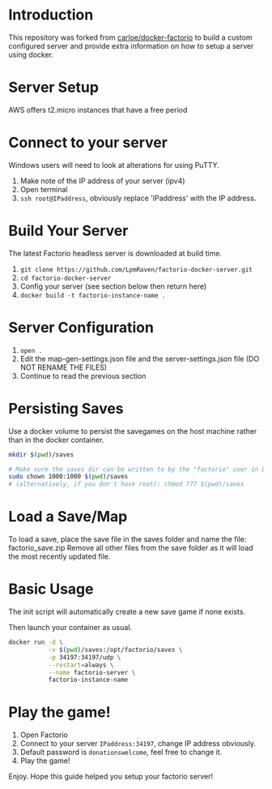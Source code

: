 # Introduction
This repository was forked from [carloe/docker-factorio](https://hub.docker.com/r/carloe/docker-factorio/) to build a custom configured server and provide extra information on how to setup a server using docker.

# Server Setup

AWS offers t2.micro instances that have a free period

# Connect to your server

Windows users will need to look at alterations for using PuTTY.

1. Make note of the IP address of your server (ipv4)  
2. Open terminal
3. `ssh root@IPaddress`, obviously replace 'IPaddress' with the IP address.

# Build Your Server

The latest Factorio headless server is downloaded at build time.

1. `git clone https://github.com/LpmRaven/factorio-docker-server.git`
2. `cd factorio-docker-server`
3. Config your server (see section below then return here)
4. `docker build -t factorio-instance-name .`

# Server Configuration

1. `open .`
2. Edit the map-gen-settings.json file and the server-settings.json file (DO NOT RENAME THE FILES)
3. Continue to read the previous section

# Persisting Saves

Use a docker volume to persist the savegames on the host machine rather than in the docker container.

```bash
mkdir $(pwd)/saves

# Make sure the saves dir can be written to by the "factorio" user in Docker, with uid 1000
sudo chown 1000:1000 $(pwd)/saves
# (alternatively, if you don't have root): chmod 777 $(pwd)/saves

```

# Load a Save/Map

To load a save, place the save file in the saves folder and name the file: factorio_save.zip
Remove all other files from the save folder as it will load the most recently updated file.

# Basic Usage

The init script will automatically create a new save game if none exists.

Then launch your container as usual.

```bash
docker run -d \
           -v $(pwd)/saves:/opt/factorio/saves \
           -p 34197:34197/udp \
           --restart=always \
           --name factorio-server \
           factorio-instance-name
```

# Play the game!

1. Open Factorio
2. Connect to your server `IPaddress:34197`, change IP address obviously.
3. Default password is `donationswelcome`, feel free to change it.
4. Play the game!

Enjoy. Hope this guide helped you setup your factorio server!
